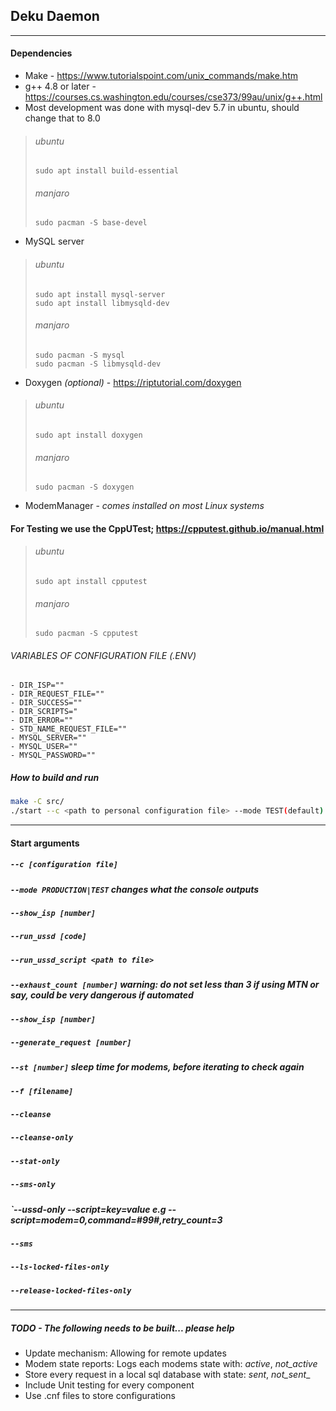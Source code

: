 ## Deku Daemon
---
#### Dependencies
- Make - https://www.tutorialspoint.com/unix_commands/make.htm
- g++ 4.8 or later - https://courses.cs.washington.edu/courses/cse373/99au/unix/g++.html
- Most development was done with mysql-dev 5.7 in ubuntu, should change that to 8.0
> ###### ubuntu
> `sudo apt install build-essential`
> ###### manjaro
> `sudo pacman -S base-devel`
- MySQL server
 > ###### ubuntu
> `sudo apt install mysql-server`\
> `sudo apt install libmysqld-dev`
> ###### manjaro
> `sudo pacman -S mysql`\
> `sudo pacman -S libmysqld-dev`
- Doxygen _(optional)_ - https://riptutorial.com/doxygen
 > ###### ubuntu
> `sudo apt install doxygen`
> ###### manjaro
> `sudo pacman -S doxygen`
- ModemManager - _comes installed on most Linux systems_

#### For Testing we use the CppUTest; https://cpputest.github.io/manual.html
> ###### ubuntu
> `sudo apt install cpputest`
> ###### manjaro
> `sudo pacman -S cpputest`

###### VARIABLES OF CONFIGURATION FILE (.ENV)
```env
- DIR_ISP=""
- DIR_REQUEST_FILE=""
- DIR_SUCCESS=""
- DIR_SCRIPTS="
- DIR_ERROR=""
- STD_NAME_REQUEST_FILE=""
- MYSQL_SERVER=""
- MYSQL_USER=""
- MYSQL_PASSWORD=""
```
##### How to build and run
```bash
make -C src/
./start --c <path to personal configuration file> --mode TEST(default)|PRODUCTION
```
---
#### Start arguments
##### `--c [configuration file]`
##### `--mode PRODUCTION|TEST` _changes what the console outputs_
##### `--show_isp [number]`
##### `--run_ussd [code]`
##### `--run_ussd_script <path to file>`
##### `--exhaust_count [number]` _warning: do not set less than 3 if using MTN or say, could be very dangerous if automated_
##### `--show_isp [number]`
##### `--generate_request [number]`
##### `--st [number]` _sleep time for modems, before iterating to check again_
##### `--f [filename]`
##### `--cleanse`
##### `--cleanse-only`
##### `--stat-only`
##### `--sms-only`
##### `--ussd-only --script=key=value e.g --script=modem=0,command=#99#,retry_count=3
##### `--sms`
##### `--ls-locked-files-only`
##### `--release-locked-files-only`

---
##### TODO - The following needs to be built... please help
- Update mechanism: Allowing for remote updates
- Modem state reports: Logs each modems state with: _active_, _not_active_
- Store every request in a local sql database with state: _sent_, _not_sent__
- Include Unit testing for every component
- Use .cnf files to store configurations

